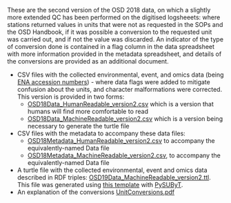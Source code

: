 These are the second version of the OSD 2018 data, on which a slightly more extended QC has been performed on the digitised logsheeets: where stations returned values in units that were not as requested in the SOPs and the OSD Handbook, if it was possible a conversion to the requested unit was carried out, and if not the value was discarded. An indicator of the type of conversion done is contained in a flag column in the data spreadsheet with more information provided in the metadata spreadsheet, and details of the conversions are provided as an additional document.

* CSV files with the collected environmental, event, and omics data (being [ENA accession numbers](https://www.ebi.ac.uk/ena/browser/home)) - where data flags were added to mitigate confusion about the units, and character malformations were corrected. This version is provided in two forms: 
    * [OSD18Data_HumanReadable_version2.csv](https://raw.githubusercontent.com/ocean-sampling-day/OSD2018/main/QualityControlledData/version2/OSD18Data_HumanReadable_version2.csv) which is a version that humans will find more comfortable to read
    * [OSD18Data_MachineReadable_version2.csv](https://raw.githubusercontent.com/ocean-sampling-day/OSD2018/main/QualityControlledData/version2/OSD18Data_MachineReadable_version2.csv) which is a version being necessary to generate the turtle file
* CSV files with the metadata to accompany these data files:
    * [OSD18Metadata_HumanReadable_version2.csv](https://raw.githubusercontent.com/ocean-sampling-day/OSD2018/main/QualityControlledData/version2/OSD18Metadata_HumanReadable_version2.csv) to accompany the equivalently-named Data file
    * [OSD18Metadata_MachineReadable_version2.csv](https://raw.githubusercontent.com/ocean-sampling-day/OSD2018/main/QualityControlledData/version2/OSD18Metadata_MachineReadable_version2.csv), to accompany the equivalently-named Data file
* A turtle file with the collected environmental, event and omics data described in RDF triples: [OSD19Data_MachineReadable_version2.ttl](https://raw.githubusercontent.com/ocean-sampling-day/OSD2018/main/QualityControlledData/version2/OSD18Data_MachineReadable_version2.ttl).  
This file was generated using [this template](https://raw.githubusercontent.com/ocean-sampling-day/OSD2018/main/QualityControlledData/version2/OSD18Data_MachineReadable_version2.ldt) with [PySUByT](https://github.com/vliz-be-opsci/pysubyt).
* An explanation of the conversions [UnitConversions.pdf](https://raw.githubusercontent.com/ocean-sampling-day/OSD2018/main/QualityControlledData/version2/UnitConversions.pdf)


